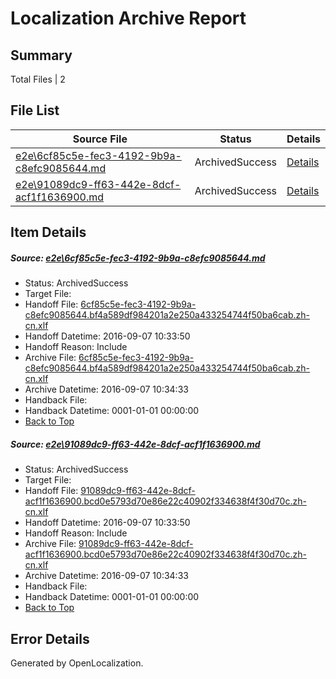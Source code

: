 # <a name='report-top'></a> Localization Archive Report

## Summary
 Total Files | 2

## File List
 Source File | Status | Details 
 ----------- | ------ | ------- 
 [e2e\6cf85c5e-fec3-4192-9b9a-c8efc9085644.md](https://github.com/OpenLocalizationTestOrg/ol-test0/blob/6ecbc7a3977b96217eec4eab3223e74c425ed728/e2e/6cf85c5e-fec3-4192-9b9a-c8efc9085644.md) | ArchivedSuccess | [Details](#573107231a6f04ec257fdc905d6becd85b80801d1)
 [e2e\91089dc9-ff63-442e-8dcf-acf1f1636900.md](https://github.com/OpenLocalizationTestOrg/ol-test0/blob/6ecbc7a3977b96217eec4eab3223e74c425ed728/e2e/91089dc9-ff63-442e-8dcf-acf1f1636900.md) | ArchivedSuccess | [Details](#12fab36295c2fda169225268d5265eafcde376912)

## Item Details
##### <a name='573107231a6f04ec257fdc905d6becd85b80801d1'></a> Source: [e2e\6cf85c5e-fec3-4192-9b9a-c8efc9085644.md](https://github.com/OpenLocalizationTestOrg/ol-test0/blob/6ecbc7a3977b96217eec4eab3223e74c425ed728/e2e/6cf85c5e-fec3-4192-9b9a-c8efc9085644.md)
* Status: ArchivedSuccess
* Target File: 
* Handoff File: [6cf85c5e-fec3-4192-9b9a-c8efc9085644.bf4a589df984201a2e250a433254744f50ba6cab.zh-cn.xlf](https://github.com/OpenLocalizationTestOrg/ol-test0-handoff/blob/3e7f5bd3de7a3e84d3e18a22d4353765968ff698/ol-handoff/OpenLocalizationTestOrg/ol-test0-zhcn/ci/ht/6cf85c5e-fec3-4192-9b9a-c8efc9085644.bf4a589df984201a2e250a433254744f50ba6cab.zh-cn.xlf)
* Handoff Datetime: 2016-09-07 10:33:50
* Handoff Reason: Include
* Archive File: [6cf85c5e-fec3-4192-9b9a-c8efc9085644.bf4a589df984201a2e250a433254744f50ba6cab.zh-cn.xlf](https://github.com/OpenLocalizationTestOrg/ol-test0-handoff/blob/578a34e58ce22565cc236e3e24e0acb21efa4bd4/ol-archive/OpenLocalizationTestOrg/ol-test0-zhcn/ci/ht/6cf85c5e-fec3-4192-9b9a-c8efc9085644.bf4a589df984201a2e250a433254744f50ba6cab.zh-cn.xlf)
* Archive Datetime: 2016-09-07 10:34:33
* Handback File: 
* Handback Datetime: 0001-01-01 00:00:00
* [Back to Top](#report-top)

##### <a name='12fab36295c2fda169225268d5265eafcde376912'></a> Source: [e2e\91089dc9-ff63-442e-8dcf-acf1f1636900.md](https://github.com/OpenLocalizationTestOrg/ol-test0/blob/6ecbc7a3977b96217eec4eab3223e74c425ed728/e2e/91089dc9-ff63-442e-8dcf-acf1f1636900.md)
* Status: ArchivedSuccess
* Target File: 
* Handoff File: [91089dc9-ff63-442e-8dcf-acf1f1636900.bcd0e5793d70e86e22c40902f334638f4f30d70c.zh-cn.xlf](https://github.com/OpenLocalizationTestOrg/ol-test0-handoff/blob/3e7f5bd3de7a3e84d3e18a22d4353765968ff698/ol-handoff/OpenLocalizationTestOrg/ol-test0-zhcn/ci/ht/91089dc9-ff63-442e-8dcf-acf1f1636900.bcd0e5793d70e86e22c40902f334638f4f30d70c.zh-cn.xlf)
* Handoff Datetime: 2016-09-07 10:33:50
* Handoff Reason: Include
* Archive File: [91089dc9-ff63-442e-8dcf-acf1f1636900.bcd0e5793d70e86e22c40902f334638f4f30d70c.zh-cn.xlf](https://github.com/OpenLocalizationTestOrg/ol-test0-handoff/blob/578a34e58ce22565cc236e3e24e0acb21efa4bd4/ol-archive/OpenLocalizationTestOrg/ol-test0-zhcn/ci/ht/91089dc9-ff63-442e-8dcf-acf1f1636900.bcd0e5793d70e86e22c40902f334638f4f30d70c.zh-cn.xlf)
* Archive Datetime: 2016-09-07 10:34:33
* Handback File: 
* Handback Datetime: 0001-01-01 00:00:00
* [Back to Top](#report-top)


## Error Details

Generated by OpenLocalization.
